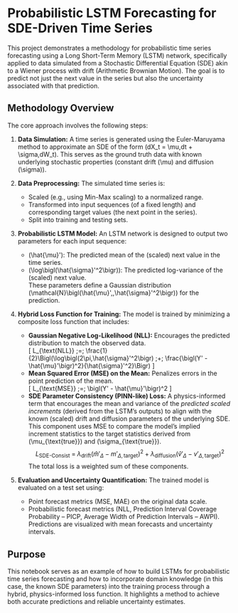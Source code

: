 # Probabilistic LSTM Forecasting for SDE-Driven Time Series

This project demonstrates a methodology for probabilistic time series forecasting using a Long Short-Term Memory (LSTM) network, specifically applied to data simulated from a Stochastic Differential Equation (SDE) akin to a Wiener process with drift (Arithmetic Brownian Motion). The goal is to predict not just the next value in the series but also the uncertainty associated with that prediction.

## Methodology Overview

The core approach involves the following steps:

1.  **Data Simulation:**
    A time series is generated using the Euler-Maruyama method to approximate an SDE of the form \(dX_t = \mu\,dt + \sigma\,dW_t\). This serves as the ground truth data with known underlying stochastic properties (constant drift \(\mu\) and diffusion \(\sigma\)).

2.  **Data Preprocessing:**
    The simulated time series is:
    * Scaled (e.g., using Min-Max scaling) to a normalized range.
    * Transformed into input sequences (of a fixed length) and corresponding target values (the next point in the series).
    * Split into training and testing sets.

3.  **Probabilistic LSTM Model:**
    An LSTM network is designed to output two parameters for each input sequence:
    * \(\hat{\mu}'\): The predicted mean of the (scaled) next value in the time series.
    * \(\log\bigl(\hat{\sigma}'^2\bigr)\): The predicted log-variance of the (scaled) next value.  
    These parameters define a Gaussian distribution \(\mathcal{N}\bigl(\hat{\mu}',\,\hat{\sigma}'^2\bigr)\) for the prediction.

4.  **Hybrid Loss Function for Training:**
    The model is trained by minimizing a composite loss function that includes:
    * **Gaussian Negative Log-Likelihood (NLL):** Encourages the predicted distribution to match the observed data.  
      \[
        L_{\text{NLL}} 
        \;=\; \frac{1}{2}\Bigl(\log\bigl(2\pi\,\hat{\sigma}'^2\bigr) 
        \;+\; \frac{\bigl(Y' - \hat{\mu}'\bigr)^2}{\hat{\sigma}'^2}\Bigr)
      \]
    * **Mean Squared Error (MSE) on the Mean:** Penalizes errors in the point prediction of the mean.  
      \[
        L_{\text{MSE}} \;=\; \bigl(Y' - \hat{\mu}'\bigr)^2
      \]
    * **SDE Parameter Consistency (PINN-like) Loss:** A physics-informed term that encourages the mean and variance of the *predicted scaled increments* (derived from the LSTM’s outputs) to align with the known (scaled) drift and diffusion parameters of the underlying SDE. This component uses MSE to compare the model’s implied increment statistics to the target statistics derived from \(\mu_{\text{true}}\) and \(\sigma_{\text{true}}\).  
      $$
        L_{\text{SDE-Consist}} 
        \;=\; \lambda_{\text{drift}}\bigl(\hat{m}'_{\Delta} - m'_{\Delta,\text{target}}\bigr)^{2}
        \;+\; \lambda_{\text{diffusion}}\bigl(\hat{v}'_{\Delta} - v'_{\Delta,\text{target}}\bigr)^{2}
      $$
    The total loss is a weighted sum of these components.

5.  **Evaluation and Uncertainty Quantification:**
    The trained model is evaluated on a test set using:
    * Point forecast metrics (MSE, MAE) on the original data scale.
    * Probabilistic forecast metrics (NLL, Prediction Interval Coverage Probability – PICP, Average Width of Prediction Intervals – AWPI).  
    Predictions are visualized with mean forecasts and uncertainty intervals.

## Purpose

This notebook serves as an example of how to build LSTMs for probabilistic time series forecasting and how to incorporate domain knowledge (in this case, the known SDE parameters) into the training process through a hybrid, physics-informed loss function. It highlights a method to achieve both accurate predictions and reliable uncertainty estimates.
